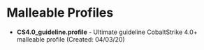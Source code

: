 # Malleable Profiles

- <b>CS4.0_guideline.profile</b> - Ultimate guideline CobaltStrike 4.0+ malleable profile (Created: 04/03/20)
